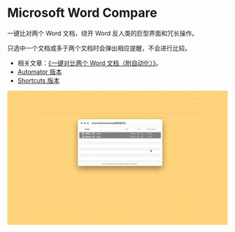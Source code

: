 # Microsoft Word Compare

一键比对两个 Word 文档，绕开 Word 反人类的巨型界面和冗长操作。

只选中一个文档或多于两个文档时会弹出相应提醒，不会进行比较。

- 相关文章：[《一键对比两个 Word 文档（附自动化）》](https://utgd.net/article/20694)。
- [Automator 版本](https://github.com/BlackwinMin/Automator-gallery/tree/master/Microsoft%20Word%20Compare)
- [Shortcuts 版本](https://github.com/BlackwinMin/Shortcuts-Actions-gallery/tree/master/Microsoft%20Word%20Compare)

![title](img.gif)